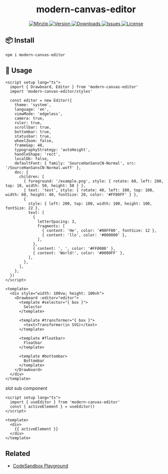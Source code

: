 <h1 align="center">modern-canvas-editor</h1>

<p align="center">
  <a href="https://unpkg.com/modern-canvas-editor">
    <img src="https://img.shields.io/bundlephobia/minzip/modern-canvas-editor" alt="Minzip">
  </a>
  <a href="https://www.npmjs.com/package/modern-canvas-editor">
    <img src="https://img.shields.io/npm/v/modern-canvas-editor.svg" alt="Version">
  </a>
  <a href="https://www.npmjs.com/package/modern-canvas-editor">
    <img src="https://img.shields.io/npm/dm/modern-canvas-editor" alt="Downloads">
  </a>
  <a href="https://github.com/qq15725/modern-canvas-editor/issues">
    <img src="https://img.shields.io/github/issues/qq15725/modern-canvas-editor" alt="Issues">
  </a>
  <a href="https://github.com/qq15725/modern-canvas-editor/blob/main/LICENSE">
    <img src="https://img.shields.io/npm/l/modern-canvas-editor.svg" alt="License">
  </a>
</p>

## 📦 Install

```shell
npm i modern-canvas-editor
```

## 🦄 Usage

```vue
<script setup lang="ts">
  import { Drawboard, Editor } from 'modern-canvas-editor'
  import 'modern-canvas-editor/styles'

  const editor = new Editor({
    theme: 'system',
    language: 'en',
    viewMode: 'edgeless',
    camera: true,
    ruler: true,
    scrollbar: true,
    bottombar: true,
    statusbar: true,
    wheelZoom: false,
    frameGap: 48,
    typographyStrategy: 'autoHeight',
    handleShape: 'rect',
    localDb: false,
    defaultFont: { family: 'SourceHanSansCN-Normal', src: '/SourceHanSansCN-Normal.woff' },
    doc: {
      children: [
        { foreground: '/example.png', style: { rotate: 60, left: 200, top: 10, width: 50, height: 50 } },
        { text: 'test', style: { rotate: 40, left: 100, top: 100, width: 60, height: 40, fontSize: 20, color: '#FF00FF' } },
        {
          style: { left: 200, top: 100, width: 100, height: 100, fontSize: 22 },
          text: [
            {
              letterSpacing: 3,
              fragments: [
                { content: 'He', color: '#00FF00', fontSize: 12 },
                { content: 'llo', color: '#000000' },
              ],
            },
            { content: ', ', color: '#FF0000' },
            { content: 'World!', color: '#0000FF' },
          ],
        },
      ],
    },
  })
</script>

<template>
  <div style="width: 100vw; height: 100vh">
    <Drawboard :editor="editor">
      <template #selector="{ box }">
        Selector
      </template>

      <template #transformer="{ box }">
        <text>Transformer(in SVG)</text>
      </template>

      <template #floatbar>
        Floatbar
      </template>

      <template #bottombar>
        Bottombar
      </template>
    </Drawboard>
  </div>
</template>
```

slot sub component

```vue
<script setup lang="ts">
  import { useEditor } from 'modern-canvas-editor'
  const { activeElement } = useEditor()
</script>

<template>
  <div>
    {{ activeElement }}
  </div>
</template>
```

## Related

- [CodeSandbox Playground](https://codesandbox.io/p/devbox/thirsty-dawn-t2h69m)
